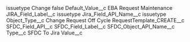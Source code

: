 <?xml version="1.0" encoding="UTF-8"?>
<CustomMetadata xmlns="http://soap.sforce.com/2006/04/metadata" xmlns:xsi="http://www.w3.org/2001/XMLSchema-instance" xmlns:xsd="http://www.w3.org/2001/XMLSchema">
    <label>issuetype Change</label>
    <protected>false</protected>
    <values>
        <field>Default_Value__c</field>
        <value xsi:type="xsd:string">EBA Request Maintenance</value>
    </values>
    <values>
        <field>JIRA_Field_Label__c</field>
        <value xsi:type="xsd:string">issuetype</value>
    </values>
    <values>
        <field>Jira_Field_API_Name__c</field>
        <value xsi:type="xsd:string">issuetype</value>
    </values>
    <values>
        <field>Object_Type__c</field>
        <value xsi:type="xsd:string">Change Request Off Cycle</value>
    </values>
    <values>
        <field>RequestTemplate_CREATE__c</field>
        <value xsi:nil="true"/>
    </values>
    <values>
        <field>SFDC_Field_API__c</field>
        <value xsi:nil="true"/>
    </values>
    <values>
        <field>SFDC_Field_Label__c</field>
        <value xsi:nil="true"/>
    </values>
    <values>
        <field>SFDC_Object_API_Name__c</field>
        <value xsi:nil="true"/>
    </values>
    <values>
        <field>Type__c</field>
        <value xsi:type="xsd:string">SFDC To Jira</value>
    </values>
    <values>
        <field>Value__c</field>
        <value xsi:nil="true"/>
    </values>
</CustomMetadata>
